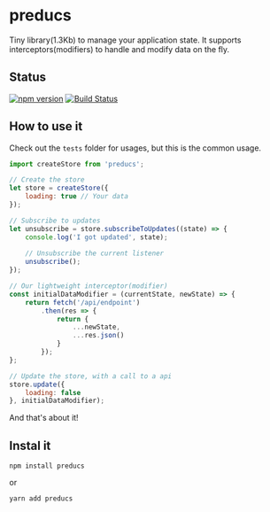 # preducs

Tiny library(1.3Kb) to manage your application state. It supports interceptors(modifiers) to handle and modify data on the fly.

## Status
[![npm version](https://badge.fury.io/js/preducs.svg)](https://badge.fury.io/js/preducs) [![Build Status](https://travis-ci.org/cristianbote/preducs.svg?branch=master)](https://travis-ci.org/cristianbote/preducs)

## How to use it
Check out the `tests` folder for usages, but this is the common usage.

```javascript
import createStore from 'preducs';

// Create the store
let store = createStore({
    loading: true // Your data
});

// Subscribe to updates
let unsubscribe = store.subscribeToUpdates((state) => {
    console.log('I got updated', state);
    
    // Unsubscribe the current listener
    unsubscribe();
});

// Our lightweight interceptor(modifier)
const initialDataModifier = (currentState, newState) => {
    return fetch('/api/endpoint')
        .then(res => {
            return {
                ...newState,
                ...res.json()
            }
        });
};

// Update the store, with a call to a api
store.update({
    loading: false
}, initialDataModifier);

```
And that's about it!

## Instal it
`npm install preducs`

or
 
`yarn add preducs`